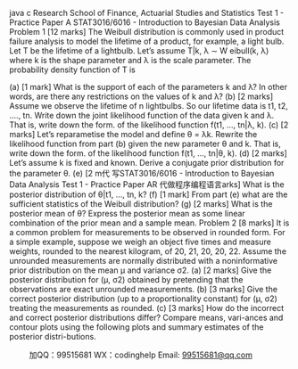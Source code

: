 java c
Research School of Finance, Actuarial Studies and Statistics
Test 1 - Practice Paper A
STAT3016/6016 - Introduction to Bayesian Data Analysis
Problem 1 [12 marks]
The Weibull distribution is commonly used in product failure analysis to model the lifetime of a product, for example, a light bulb.
Let T be the lifetime of a lightbulb. Let’s assume T|k, λ ∼ W eibull(k, λ) where k is the shape parameter and λ is the scale parameter. The probability density function of T is

(a) [1 mark] What is the support of each of the parameters k and λ? In other words, are there any restrictions on the values of k and λ?
(b) [2 marks] Assume we observe the lifetime of n lightbulbs. So our lifetime data is t1, t2, ...., tn. Write down the joint likelihood function of the data given k and λ. That is, write down the form. of the likelihood function f(t1, ..., tn|λ, k).
(c) [2 marks] Let’s reparametise the model and define θ = λk. Rewrite the likelihood function from part (b) given the new parameter θ and k. That is, write down the form. of the likelihood function f(t1, ..., tn|θ, k).
(d) [2 marks] Let’s assume k is fixed and known. Derive a conjugate prior distribution for the parameter θ.
(e) [2 m代 写STAT3016/6016 - Introduction to Bayesian Data Analysis Test 1 - Practice Paper AR
代做程序编程语言arks] What is the posterior distribution of θ|t1, ..., tn, k?
(f) [1 mark] From part (e) what are the sufficient statistics of the Weibull distribution?
(g) [2 marks] What is the posterior mean of θ? Express the posterior mean as some linear combination of the prior mean and a sample mean.
Problem 2 [8 marks]
It is a common problem for measurements to be observed in rounded form. For a simple example, suppose we weigh an object five times and measure weights, rounded to the nearest kilogram, of 20, 21, 20, 20, 22. Assume the unrounded measurements are normally distributed with a noninformative prior distribution on the mean µ and variance σ2.
(a) [2 marks] Give the posterior distribution for (µ, σ2) obtained by pretending that the observations are exact unrounded measurements.
(b) [3 marks] Give the correct posterior distribution (up to a proportionality constant) for (µ, σ2) treating the measurements as rounded.
(c) [3 marks] How do the incorrect and correct posterior distributions differ? Compare means, vari-ances and contour plots using the following plots and summary estimates of the posterior distri-butions.










         
加QQ：99515681  WX：codinghelp  Email: 99515681@qq.com
